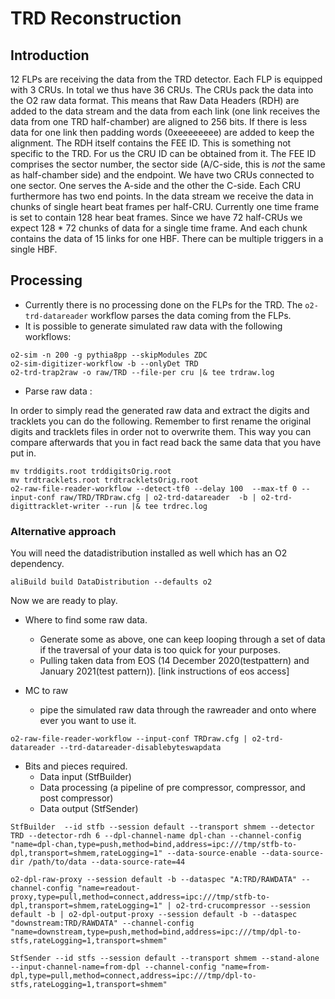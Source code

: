 <!-- doxy
\page refDetectorsTRDreconstruction
/doxy -->

# TRD Reconstruction

## Introduction

12 FLPs are receiving the data from the TRD detector. Each FLP is equipped with 3 CRUs. In total we thus have 36 CRUs. The CRUs pack the data into the O2 raw data format. This means that Raw Data Headers (RDH) are added to the data stream and the data from each link (one link receives the data from one TRD half-chamber) are aligned to 256 bits. If there is less data for one link then padding words (0xeeeeeeee) are added to keep the alignment.
The RDH itself contains the FEE ID. This is something not specific to the TRD. For us the CRU ID can be obtained from it. The FEE ID comprises the sector number, the sector side (A/C-side, this is *not* the same as half-chamber side) and the endpoint. We have two CRUs connected to one sector. One serves the A-side and the other the C-side. Each CRU furthermore has two end points. In the data stream we receive the data in chunks of single heart beat frames per half-CRU. Currently one time frame is set to contain 128 hear beat frames. Since we have 72 half-CRUs we expect 128 * 72 chunks of data for a single time frame. And each chunk contains the data of 15 links for one HBF. There can be multiple triggers in a single HBF.



## Processing

- Currently there is no processing done on the FLPs for the TRD. The `o2-trd-datareader` workflow parses the data coming from the FLPs.
- It is possible to generate simulated raw data with the following workflows:

```
o2-sim -n 200 -g pythia8pp --skipModules ZDC
o2-sim-digitizer-workflow -b --onlyDet TRD
o2-trd-trap2raw -o raw/TRD --file-per cru |& tee trdraw.log
```

- Parse raw data :

In order to simply read the generated raw data and extract the digits and tracklets you can do the following. Remember to first rename the original digits and tracklets files in order not to overwrite them. This way you can compare afterwards that you in fact read back the same data that you have put in.

```
mv trddigits.root trddigitsOrig.root
mv trdtracklets.root trdtrackletsOrig.root
o2-raw-file-reader-workflow --detect-tf0 --delay 100  --max-tf 0 --input-conf raw/TRD/TRDraw.cfg | o2-trd-datareader  -b | o2-trd-digittracklet-writer --run |& tee trdrec.log
```


### Alternative approach

You will need the datadistribution installed as well which has an O2 dependency.

```
aliBuild build DataDistribution --defaults o2
```
Now we are ready to play.
- Where to find some raw data.
    - Generate some as above, one can keep looping through a set of data if the traversal of your data is too quick for your purposes.
    - Pulling taken data from EOS (14 December 2020(testpattern) and January 2021(test pattern)). [link instructions of eos access]

- MC to raw
    - pipe the simulated raw data through the rawreader and onto where ever you want to use it.
```
o2-raw-file-reader-workflow --input-conf TRDraw.cfg | o2-trd-datareader --trd-datareader-disablebyteswapdata
```

- Bits and pieces required.
    - Data input  (StfBuilder)
    - Data processing (a pipeline of pre compressor, compressor, and post compressor)
    - Data output (StfSender)

```
StfBuilder  --id stfb --session default --transport shmem --detector TRD --detector-rdh 6 --dpl-channel-name dpl-chan --channel-config "name=dpl-chan,type=push,method=bind,address=ipc:///tmp/stfb-to-dpl,transport=shmem,rateLogging=1" --data-source-enable --data-source-dir /path/to/data --data-source-rate=44
```

```
o2-dpl-raw-proxy --session default -b --dataspec "A:TRD/RAWDATA" --channel-config "name=readout-proxy,type=pull,method=connect,address=ipc:///tmp/stfb-to-dpl,transport=shmem,rateLogging=1" | o2-trd-crucompressor --session default -b | o2-dpl-output-proxy --session default -b --dataspec "downstream:TRD/RAWDATA" --channel-config "name=downstream,type=push,method=bind,address=ipc:///tmp/dpl-to-stfs,rateLogging=1,transport=shmem"
```

```
StfSender --id stfs --session default --transport shmem --stand-alone --input-channel-name=from-dpl --channel-config "name=from-dpl,type=pull,method=connect,address=ipc:///tmp/dpl-to-stfs,rateLogging=1,transport=shmem"
 ```

